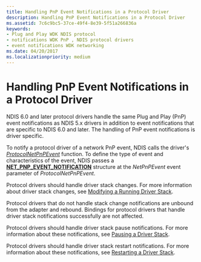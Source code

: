 ```yaml
---
title: Handling PnP Event Notifications in a Protocol Driver
description: Handling PnP Event Notifications in a Protocol Driver
ms.assetid: 7c6c9bc5-37ce-49f4-8e39-5f51a266836a
keywords:
- Plug and Play WDK NDIS protocol
- notifications WDK PnP , NDIS protocol drivers
- event notifications WDK networking
ms.date: 04/20/2017
ms.localizationpriority: medium
---
```


# Handling PnP Event Notifications in a Protocol Driver





NDIS 6.0 and later protocol drivers handle the same Plug and Play (PnP) event notifications as NDIS 5.x drivers in addition to event notifications that are specific to NDIS 6.0 and later. The handling of PnP event notifications is driver specific.

To notify a protocol driver of a network PnP event, NDIS calls the driver's [*ProtocolNetPnPEvent*](https://msdn.microsoft.com/library/windows/hardware/ff570263) function. To define the type of event and characteristics of the event, NDIS passes a [**NET\_PNP\_EVENT\_NOTIFICATION**](https://msdn.microsoft.com/library/windows/hardware/ff568752) structure at the *NetPnPEvent* event parameter of *ProtocolNetPnPEvent*.

Protocol drivers should handle driver stack changes. For more information about driver stack changes, see [Modifying a Running Driver Stack](modifying-a-running-driver-stack.md).

Protocol drivers that do not handle stack change notifications are unbound from the adapter and rebound. Bindings for protocol drivers that handle driver stack notifications successfully are not affected.

Protocol drivers should handle driver stack pause notifications. For more information about these notifications, see [Pausing a Driver Stack](pausing-a-driver-stack.md).

Protocol drivers should handle driver stack restart notifications. For more information about these notifications, see [Restarting a Driver Stack](restarting-a-driver-stack.md).

 

 





